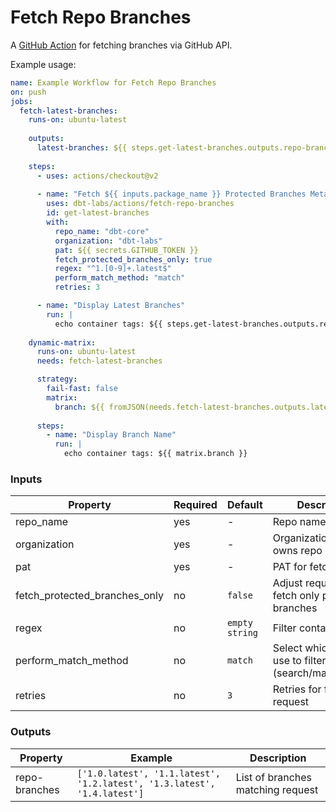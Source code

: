 # Fetch Repo Branches

A [GitHub Action](https://github.com/features/actions) for fetching branches via GitHub API.

Example usage:

```yaml
name: Example Workflow for Fetch Repo Branches
on: push
jobs:
  fetch-latest-branches:
    runs-on: ubuntu-latest
    
    outputs:
      latest-branches: ${{ steps.get-latest-branches.outputs.repo-branches }}
    
    steps:
      - uses: actions/checkout@v2
      
      - name: "Fetch ${{ inputs.package_name }} Protected Branches Metadata"
        uses: dbt-labs/actions/fetch-repo-branches
        id: get-latest-branches
        with:
          repo_name: "dbt-core"
          organization: "dbt-labs"
          pat: ${{ secrets.GITHUB_TOKEN }}
          fetch_protected_branches_only: true
          regex: "^1.[0-9]+.latest$"
          perform_match_method: "match"
          retries: 3

      - name: "Display Latest Branches"
        run: |
          echo container tags: ${{ steps.get-latest-branches.outputs.repo-branches }}
      
    dynamic-matrix:
      runs-on: ubuntu-latest
      needs: fetch-latest-branches

      strategy:
        fail-fast: false
        matrix:
          branch: ${{ fromJSON(needs.fetch-latest-branches.outputs.latest-branches) }}
      
      steps:
        - name: "Display Branch Name"
          run: |
            echo container tags: ${{ matrix.branch }}
```

### Inputs

| Property                      | Required | Default        | Description                                                   |
| ----------------------------- | -------- | -------------- | ------------------------------------------------------------- |
| repo_name                     | yes      | -              | Repo name                                                     |
| organization                  | yes      | -              | Organization that owns repo                                   |
| pat                           | yes      | -              | PAT for fetch request                                         |
| fetch_protected_branches_only | no       | `false`        | Adjust request to fetch only protected branches               |
| regex                         | no       | `empty string` | Filter container tags                                         |
| perform_match_method          | no       | `match`        | Select which method use to filter tags (search/match/findall) |
| retries                       | no       | `3`            | Retries for fetch request                                     |

### Outputs

| Property      | Example                                                                  | Description                       |
| ------------- | ------------------------------------------------------------------------ | --------------------------------- |
| repo-branches | `['1.0.latest', '1.1.latest', '1.2.latest', '1.3.latest', '1.4.latest']` | List of branches matching request |
